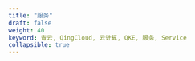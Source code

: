 ```yaml
---
title: "服务"
draft: false
weight: 40
keyword: 青云, QingCloud, 云计算, QKE, 服务, Service
collapsible: true
---
```


